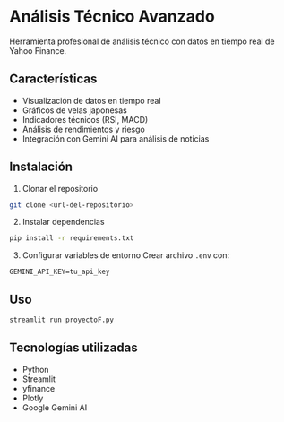# Análisis Técnico Avanzado

Herramienta profesional de análisis técnico con datos en tiempo real de Yahoo Finance.

## Características
- Visualización de datos en tiempo real
- Gráficos de velas japonesas
- Indicadores técnicos (RSI, MACD)
- Análisis de rendimientos y riesgo
- Integración con Gemini AI para análisis de noticias

## Instalación
1. Clonar el repositorio
```bash
git clone <url-del-repositorio>
```

2. Instalar dependencias
```bash
pip install -r requirements.txt
```

3. Configurar variables de entorno
Crear archivo `.env` con:
```
GEMINI_API_KEY=tu_api_key
```

## Uso
```bash
streamlit run proyectoF.py
```

## Tecnologías utilizadas
- Python
- Streamlit
- yfinance
- Plotly
- Google Gemini AI